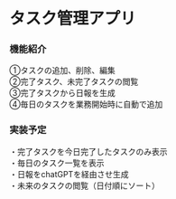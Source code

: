 <h1>タスク管理アプリ</h1>

<h3>機能紹介</h3>

①タスクの追加、削除、編集<br>
②完了タスク、未完了タスクの閲覧<br>
③完了タスクから日報を生成<br>
④毎日のタスクを業務開始時に自動で追加<br>

<h3>実装予定</h3>
・完了タスクを今日完了したタスクのみ表示<br>
・毎日のタスク一覧を表示<br>
・日報をchatGPTを経由させ生成<br>
・未来のタスクの閲覧（日付順にソート）
